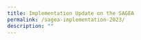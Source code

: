 ```yaml
---
title: Implementation Update on the SAGEA
permalink: /sagea-implementation-2023/
description: ""
---
```

